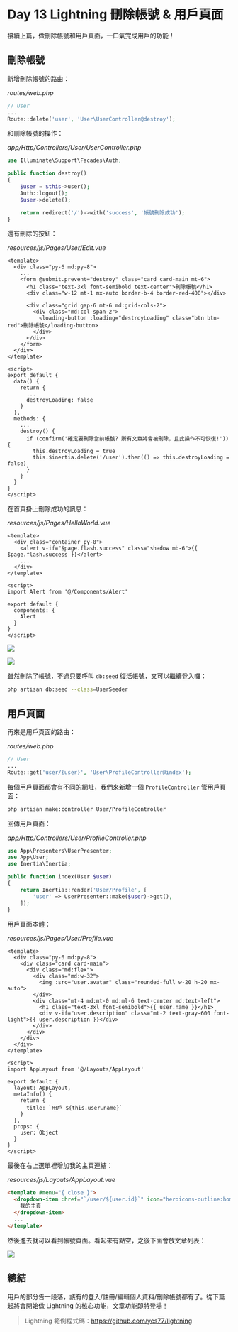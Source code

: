 # Day 13 Lightning 刪除帳號 & 用戶頁面

接續上篇，做刪除帳號和用戶頁面，一口氣完成用戶的功能！

## 刪除帳號

新增刪除帳號的路由：

*routes/web.php*
```php
// User
...
Route::delete('user', 'User\UserController@destroy');
```

和刪除帳號的操作：

*app/Http/Controllers/User/UserController.php*
```php
use Illuminate\Support\Facades\Auth;

public function destroy()
{
    $user = $this->user();
    Auth::logout();
    $user->delete();

    return redirect('/')->with('success', '帳號刪除成功');
}
```

還有刪除的按鈕：

*resources/js/Pages/User/Edit.vue*
```vue
<template>
  <div class="py-6 md:py-8">
    ...
    <form @submit.prevent="destroy" class="card card-main mt-6">
      <h1 class="text-3xl font-semibold text-center">刪除帳號</h1>
      <div class="w-12 mt-1 mx-auto border-b-4 border-red-400"></div>

      <div class="grid gap-6 mt-6 md:grid-cols-2">
        <div class="md:col-span-2">
          <loading-button :loading="destroyLoading" class="btn btn-red">刪除帳號</loading-button>
        </div>
      </div>
    </form>
  </div>
</template>

<script>
export default {
  data() {
    return {
      ...
      destroyLoading: false
    }
  },
  methods: {
    ...
    destroy() {
      if (confirm('確定要刪除當前帳號? 所有文章將會被刪除，且此操作不可恢復!')) {
        this.destroyLoading = true
        this.$inertia.delete('/user').then(() => this.destroyLoading = false)
      }
    }
  }
}
</script>
```

在首頁掛上刪除成功的訊息：

*resources/js/Pages/HelloWorld.vue*
```vue
<template>
  <div class="container py-8">
    <alert v-if="$page.flash.success" class="shadow mb-6">{{ $page.flash.success }}</alert>
    ...
  </div>
</template>

<script>
import Alert from '@/Components/Alert'

export default {
  components: {
    Alert
  }
}
</script>
```

![](../images/day13-01.jpg)

![](../images/day13-02.jpg)

雖然刪除了帳號，不過只要呼叫 `db:seed` 復活帳號，又可以繼續登入囉：

```bash
php artisan db:seed --class=UserSeeder
```

## 用戶頁面

再來是用戶頁面的路由：

*routes/web.php*
```php
// User
...
Route::get('user/{user}', 'User\ProfileController@index');
```

每個用戶頁面都會有不同的網址，我們來新增一個 `ProfileController` 管用戶頁面：

```bash
php artisan make:controller User/ProfileController
```

回傳用戶頁面：

*app/Http/Controllers/User/ProfileController.php*
```php
use App\Presenters\UserPresenter;
use App\User;
use Inertia\Inertia;

public function index(User $user)
{
    return Inertia::render('User/Profile', [
        'user' => UserPresenter::make($user)->get(),
    ]);
}
```

用戶頁面本體：

*resources/js/Pages/User/Profile.vue*
```vue
<template>
  <div class="py-6 md:py-8">
    <div class="card card-main">
      <div class="md:flex">
        <div class="md:w-32">
          <img :src="user.avatar" class="rounded-full w-20 h-20 mx-auto">
        </div>
        <div class="mt-4 md:mt-0 md:ml-6 text-center md:text-left">
          <h1 class="text-3xl font-semibold">{{ user.name }}</h1>
          <div v-if="user.description" class="mt-2 text-gray-600 font-light">{{ user.description }}</div>
        </div>
      </div>
    </div>
  </div>
</template>

<script>
import AppLayout from '@/Layouts/AppLayout'

export default {
  layout: AppLayout,
  metaInfo() {
    return {
      title: `用戶 ${this.user.name}`
    }
  },
  props: {
    user: Object
  }
}
</script>
```

最後在右上選單裡增加我的主頁連結：

*resources/js/Layouts/AppLayout.vue*
```html
<template #menu="{ close }">
  <dropdown-item :href="`/user/${user.id}`" icon="heroicons-outline:home" @click="close">
    我的主頁
  </dropdown-item>
  ...
</template>
```

然後進去就可以看到帳號頁面。看起來有點空，之後下面會放文章列表：

![](../images/day13-03.jpg)

## 總結

用戶的部分告一段落，該有的登入/註冊/編輯個人資料/刪除帳號都有了。從下篇起將會開始做 Lightning 的核心功能，文章功能即將登場！

> Lightning 範例程式碼：https://github.com/ycs77/lightning
